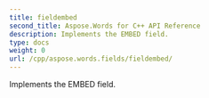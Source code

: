 ```yaml
---
title: fieldembed
second_title: Aspose.Words for C++ API Reference
description: Implements the EMBED field. 
type: docs
weight: 0
url: /cpp/aspose.words.fields/fieldembed/
---
```


Implements the EMBED field. 


